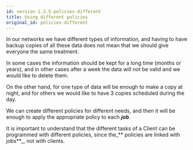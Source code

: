 ```yaml
---
id: version-1.3.5-policies-different
title: Using different policies
original_id: policies-different
---
```


In our networks we have different types of information, and having to have backup copies of all these data does not mean that we should give everyone the same treatment.

In some cases the information should be kept for a long time \(months or years\), and in other cases after a week the data will not be valid and we would like to delete them.

On the other hand, for one type of data will be enough to make a copy at night, and for others we would like to have 3 copies scheduled during the day.

We can create different policies for different needs, and then it will be enough to apply the appropriate policy to each _**job**_.

It is important to understand that the different tasks of a Client can be programmed with different policies, since the_** policies are linked with jobs**_, not with clients.